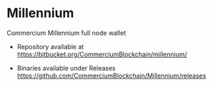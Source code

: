 # Millennium
Commercium Millennium full node wallet


- Repository available at https://bitbucket.org/CommerciumBlockchain/millennium/

- Binaries available under Releases 
https://github.com/CommerciumBlockchain/Millennium/releases
